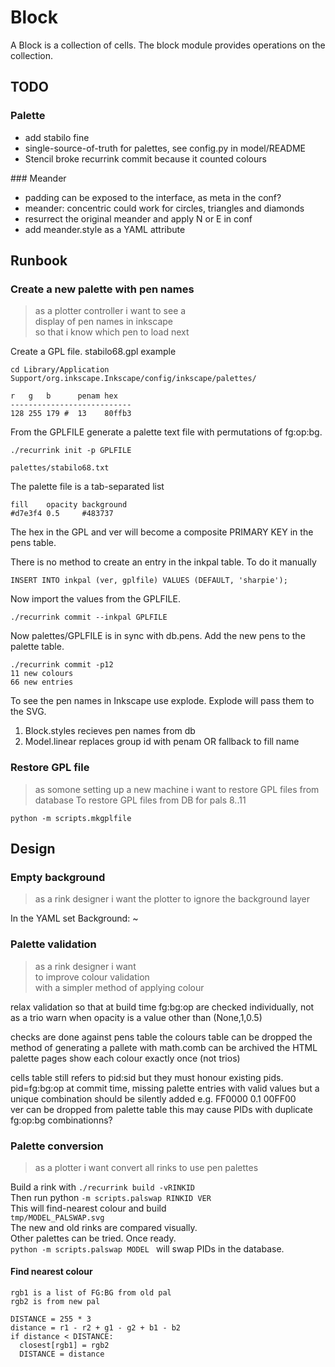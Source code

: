 # Block

A Block is a collection of cells. The block module provides operations on the collection.

## TODO
### Palette

- add stabilo fine
- single-source-of-truth for palettes, see config.py in model/README
- Stencil broke recurrink commit because it counted colours

### Meander

- padding can be exposed to the interface, as meta in the conf?
- meander: concentric could work for circles, triangles and diamonds
- resurrect the original meander and apply N or E in conf 
- add meander.style as a YAML attribute


## Runbook
### Create a new palette with pen names

> as a plotter controller i want to see a  
> display of pen names in inkscape   
> so that i know which pen to load next  


Create a GPL file.
stabilo68.gpl example

```
cd Library/Application Support/org.inkscape.Inkscape/config/inkscape/palettes/

r   g   b      penam hex
---------------------------
128 255 179 #  13    80ffb3
```
From the GPLFILE generate a palette text file with permutations of fg:op:bg.

```
./recurrink init -p GPLFILE

palettes/stabilo68.txt
```
The palette file is a tab-separated list
```
fill    opacity background
#d7e3f4 0.5     #483737
```
The hex in the GPL and ver will become a composite PRIMARY KEY in the pens table.

There is no method to create an entry in the inkpal table. 
To do it manually

```
INSERT INTO inkpal (ver, gplfile) VALUES (DEFAULT, 'sharpie');
```
Now import the values from the GPLFILE.

```
./recurrink commit --inkpal GPLFILE
```
Now palettes/GPLFILE is in sync with db.pens. 
Add the new pens to the palette table.

```
./recurrink commit -p12
11 new colours 
66 new entries
```
To see the pen names in Inkscape use explode.
Explode will pass them to the SVG.

1. Block.styles recieves pen names from db
1. Model.linear replaces group id with penam OR fallback to fill name

### Restore GPL file 

> as somone setting up a new machine i want to restore GPL files from database
To restore GPL files from DB for pals 8..11 

```
python -m scripts.mkgplfile
```

## Design

### Empty background
> as a rink designer i want the plotter to ignore the background layer

In the YAML set Background: ~

### Palette validation
> as a rink designer i want  
> to improve colour validation  
> with a simpler method of applying colour

relax validation so that at build time
fg:bg:op are checked individually, not as a trio
warn when opacity is a value other than (None,1,0.5)

checks are done against pens table
the colours table can be dropped
the method of generating a pallete with math.comb can be archived
the HTML palette pages show each colour exactly once (not trios)

cells table still refers to pid:sid
but they must honour existing pids. pid=fg:bg:op
at commit time, missing palette entries with valid values 
but a unique combination  should be silently added 
e.g. FF0000 0.1 00FF00  
ver can be dropped from palette table
this may cause PIDs with duplicate fg:op:bg combinationns?

### Palette conversion
> as a plotter i want convert all rinks to use pen palettes

Build a rink with `./recurrink build -vRINKID`  
Then run python `-m scripts.palswap RINKID VER`  
This will find-nearest colour and build  
`tmp/MODEL_PALSWAP.svg`  
The new and old rinks are compared visually.  
Other palettes can be tried. Once ready.  
`python -m scripts.palswap MODEL ` 
will swap PIDs in the database.  

#### Find nearest colour
```
rgb1 is a list of FG:BG from old pal
rgb2 is from new pal

DISTANCE = 255 * 3
distance = r1 - r2 + g1 - g2 + b1 - b2
if distance < DISTANCE:
  closest[rgb1] = rgb2
  DISTANCE = distance
```
